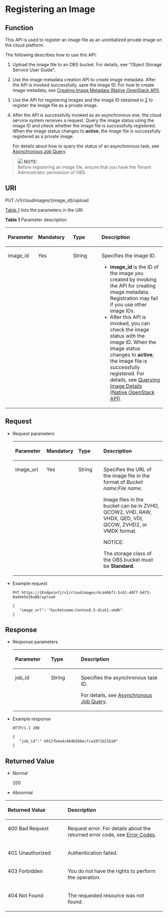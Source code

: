 # Registering an Image<a name="EN-US_TOPIC_0037131984"></a>

## Function<a name="section11046056154747"></a>

This API is used to register an image file as an uninitialized private image on the cloud platform.

The following describes how to use this API:

1.  Upload the image file to an OBS bucket. For details, see "Object Storage Service User Guide".
2.  <a name="li40093194"></a>Use the image metadata creation API to create image metadata. After the API is invoked successfully, save the image ID. For how to create image metadata, see  [Creating Image Metadata \(Native OpenStack API\)](creating-image-metadata-(native-openstack-api).md).
3.  Use the API for registering images and the image ID obtained in  [2](#li40093194)  to register the image file as a private image.
4.  After the API is successfully invoked as an asynchronous one, the cloud service system receives a request. Query the image status using the image ID and check whether the image file is successfully registered. When the image status changes to  **active**, the image file is successfully registered as a private image.

    For details about how to query the status of an asynchronous task, see  [Asynchronous Job Query](asynchronous-job-query.md).


>![](/images/icon-note.gif) **NOTE:**   
>Before registering an image file, ensure that you have the Tenant Administrator permission of OBS.  

## URI<a name="section66620681154747"></a>

PUT /v1/cloudimages/\{image\_id\}/upload

[Table 1](#table23910047154747)  lists the parameters in the URI.

**Table  1**  Parameter description

<a name="table23910047154747"></a>
<table><thead align="left"><tr id="row24965460154747"><th class="cellrowborder" valign="top" width="19.168083191680832%" id="mcps1.2.5.1.1"><p id="p8936346154747"><a name="p8936346154747"></a><a name="p8936346154747"></a>Parameter</p>
</th>
<th class="cellrowborder" valign="top" width="22.17778222177782%" id="mcps1.2.5.1.2"><p id="p4072498116916"><a name="p4072498116916"></a><a name="p4072498116916"></a>Mandatory</p>
</th>
<th class="cellrowborder" valign="top" width="18.228177182281772%" id="mcps1.2.5.1.3"><p id="p52755425154747"><a name="p52755425154747"></a><a name="p52755425154747"></a>Type</p>
</th>
<th class="cellrowborder" valign="top" width="40.42595740425957%" id="mcps1.2.5.1.4"><p id="p57477321154747"><a name="p57477321154747"></a><a name="p57477321154747"></a>Description</p>
</th>
</tr>
</thead>
<tbody><tr id="row25151394154747"><td class="cellrowborder" valign="top" width="19.168083191680832%" headers="mcps1.2.5.1.1 "><p id="p23996995154747"><a name="p23996995154747"></a><a name="p23996995154747"></a>image_id</p>
</td>
<td class="cellrowborder" valign="top" width="22.17778222177782%" headers="mcps1.2.5.1.2 "><p id="p1038913616916"><a name="p1038913616916"></a><a name="p1038913616916"></a>Yes</p>
</td>
<td class="cellrowborder" valign="top" width="18.228177182281772%" headers="mcps1.2.5.1.3 "><p id="p64708437154747"><a name="p64708437154747"></a><a name="p64708437154747"></a>String</p>
</td>
<td class="cellrowborder" valign="top" width="40.42595740425957%" headers="mcps1.2.5.1.4 "><p id="p54354750154747"><a name="p54354750154747"></a><a name="p54354750154747"></a>Specifies the image ID.</p>
<a name="ul2091361694"></a><a name="ul2091361694"></a><ul id="ul2091361694"><li><strong id="b842352706151612"><a name="b842352706151612"></a><a name="b842352706151612"></a>image_id</strong> is the ID of the image you created by invoking the API for creating image metadata. Registration may fail if you use other image IDs.</li><li>After this API is invoked, you can check the image status with the image ID. When the image status changes to <strong id="b2087357550"><a name="b2087357550"></a><a name="b2087357550"></a>active</strong>, the image file is successfully registered. For details, see <a href="querying-image-details-(native-openstack-api).md">Querying Image Details (Native OpenStack API)</a>.</li></ul>
</td>
</tr>
</tbody>
</table>

## Request<a name="section29704853154747"></a>

-   Request parameters

    <a name="table57282886154747"></a>
    <table><thead align="left"><tr id="row33194661154747"><th class="cellrowborder" valign="top" width="20.95%" id="mcps1.1.5.1.1"><p id="p4413036154747"><a name="p4413036154747"></a><a name="p4413036154747"></a>Parameter</p>
    </th>
    <th class="cellrowborder" valign="top" width="20.75%" id="mcps1.1.5.1.2"><p id="p15244109154747"><a name="p15244109154747"></a><a name="p15244109154747"></a>Mandatory</p>
    </th>
    <th class="cellrowborder" valign="top" width="16.830000000000002%" id="mcps1.1.5.1.3"><p id="p4364817210345"><a name="p4364817210345"></a><a name="p4364817210345"></a>Type</p>
    </th>
    <th class="cellrowborder" valign="top" width="41.47%" id="mcps1.1.5.1.4"><p id="p26813302154747"><a name="p26813302154747"></a><a name="p26813302154747"></a>Description</p>
    </th>
    </tr>
    </thead>
    <tbody><tr id="row24393852154747"><td class="cellrowborder" valign="top" width="20.95%" headers="mcps1.1.5.1.1 "><p id="p29744966154747"><a name="p29744966154747"></a><a name="p29744966154747"></a>image_url</p>
    </td>
    <td class="cellrowborder" valign="top" width="20.75%" headers="mcps1.1.5.1.2 "><p id="p384719154747"><a name="p384719154747"></a><a name="p384719154747"></a>Yes</p>
    </td>
    <td class="cellrowborder" valign="top" width="16.830000000000002%" headers="mcps1.1.5.1.3 "><p id="p2213925010345"><a name="p2213925010345"></a><a name="p2213925010345"></a>String</p>
    </td>
    <td class="cellrowborder" valign="top" width="41.47%" headers="mcps1.1.5.1.4 "><p id="p31162299154747"><a name="p31162299154747"></a><a name="p31162299154747"></a>Specifies the URL of the image file in the format of <em id="i84235269795423"><a name="i84235269795423"></a><a name="i84235269795423"></a>Bucket name</em>:<em id="i84235269795427"><a name="i84235269795427"></a><a name="i84235269795427"></a>File name</em>.</p>
    <p id="p129047121673"><a name="p129047121673"></a><a name="p129047121673"></a>Image files in the bucket can be in ZVHD, QCOW2, VHD, RAW, VHDX, QED, VDI, QCOW, ZVHD2, or VMDK format.</p>
    <div class="notice" id="note24311794102659"><a name="note24311794102659"></a><a name="note24311794102659"></a><span class="noticetitle"> NOTICE: </span><div class="noticebody"><p id="p17479562102659"><a name="p17479562102659"></a><a name="p17479562102659"></a>The storage class of the OBS bucket must be <strong id="b84235270610044"><a name="b84235270610044"></a><a name="b84235270610044"></a>Standard</strong>. </p>
    </div></div>
    </td>
    </tr>
    </tbody>
    </table>

-   Example request

    ```
    PUT https://{Endpoint}/v1/cloudimages/4ca46bf1-5c61-48ff-b4f3-0ad4e5e3ba86/upload
    ```

    ```
    {
       "image_url": "bucketname:Centos6.5-disk1.vmdk" 
    }
    ```


## Response<a name="section42338041154747"></a>

-   Response parameters

    <a name="table1337332211159"></a>
    <table><thead align="left"><tr id="row1133156911159"><th class="cellrowborder" valign="top" width="23.84%" id="mcps1.1.4.1.1"><p id="p4544189211159"><a name="p4544189211159"></a><a name="p4544189211159"></a>Parameter</p>
    </th>
    <th class="cellrowborder" valign="top" width="19.97%" id="mcps1.1.4.1.2"><p id="p556206921988"><a name="p556206921988"></a><a name="p556206921988"></a>Type</p>
    </th>
    <th class="cellrowborder" valign="top" width="56.19%" id="mcps1.1.4.1.3"><p id="p5691464411159"><a name="p5691464411159"></a><a name="p5691464411159"></a>Description</p>
    </th>
    </tr>
    </thead>
    <tbody><tr id="row4668343211159"><td class="cellrowborder" valign="top" width="23.84%" headers="mcps1.1.4.1.1 "><p id="p2326164111159"><a name="p2326164111159"></a><a name="p2326164111159"></a>job_id</p>
    </td>
    <td class="cellrowborder" valign="top" width="19.97%" headers="mcps1.1.4.1.2 "><p id="p89821791988"><a name="p89821791988"></a><a name="p89821791988"></a>String</p>
    </td>
    <td class="cellrowborder" valign="top" width="56.19%" headers="mcps1.1.4.1.3 "><p id="p514473411159"><a name="p514473411159"></a><a name="p514473411159"></a>Specifies the asynchronous task ID.</p>
    <p id="p99354261311"><a name="p99354261311"></a><a name="p99354261311"></a>For details, see <a href="asynchronous-job-query.md">Asynchronous Job Query</a>.</p>
    </td>
    </tr>
    </tbody>
    </table>

-   Example response

    ```
    HTTP/1.1 200
    ```

    ```
    {
       "job_id":" b912fb4a4c464b568ecfca1071b21b10"
    }
    ```


## Returned Value<a name="section61463701154747"></a>

-   Normal

    200

-   Abnormal

<a name="table61689654164325"></a>
<table><thead align="left"><tr id="row43263384164325"><th class="cellrowborder" valign="top" width="38.080000000000005%" id="mcps1.1.3.1.1"><p id="p14673233164325"><a name="p14673233164325"></a><a name="p14673233164325"></a>Returned Value</p>
</th>
<th class="cellrowborder" valign="top" width="61.919999999999995%" id="mcps1.1.3.1.2"><p id="p47681194164325"><a name="p47681194164325"></a><a name="p47681194164325"></a>Description</p>
</th>
</tr>
</thead>
<tbody><tr id="row36971467164325"><td class="cellrowborder" valign="top" width="38.080000000000005%" headers="mcps1.1.3.1.1 "><p id="p41898845164325"><a name="p41898845164325"></a><a name="p41898845164325"></a>400 Bad Request</p>
</td>
<td class="cellrowborder" valign="top" width="61.919999999999995%" headers="mcps1.1.3.1.2 "><p id="p38363271164325"><a name="p38363271164325"></a><a name="p38363271164325"></a>Request error. For details about the returned error code, see <a href="error-codes.md">Error Codes</a>.</p>
</td>
</tr>
<tr id="row20417266164325"><td class="cellrowborder" valign="top" width="38.080000000000005%" headers="mcps1.1.3.1.1 "><p id="p43185862164325"><a name="p43185862164325"></a><a name="p43185862164325"></a>401 Unauthorized</p>
</td>
<td class="cellrowborder" valign="top" width="61.919999999999995%" headers="mcps1.1.3.1.2 "><p id="p8393897164325"><a name="p8393897164325"></a><a name="p8393897164325"></a>Authentication failed.</p>
</td>
</tr>
<tr id="row8436217164325"><td class="cellrowborder" valign="top" width="38.080000000000005%" headers="mcps1.1.3.1.1 "><p id="p12244985164325"><a name="p12244985164325"></a><a name="p12244985164325"></a>403 Forbidden</p>
</td>
<td class="cellrowborder" valign="top" width="61.919999999999995%" headers="mcps1.1.3.1.2 "><p id="p52319709164325"><a name="p52319709164325"></a><a name="p52319709164325"></a>You do not have the rights to perform the operation.</p>
</td>
</tr>
<tr id="row1115336164325"><td class="cellrowborder" valign="top" width="38.080000000000005%" headers="mcps1.1.3.1.1 "><p id="p23233406164325"><a name="p23233406164325"></a><a name="p23233406164325"></a>404 Not Found</p>
</td>
<td class="cellrowborder" valign="top" width="61.919999999999995%" headers="mcps1.1.3.1.2 "><p id="p2857740164325"><a name="p2857740164325"></a><a name="p2857740164325"></a>The requested resource was not found.</p>
</td>
</tr>
</tbody>
</table>

